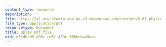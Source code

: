 ```yaml
---
content_type: resource
description: ''
file: https://ol-ocw-studio-app-qa.s3.amazonaws.com/courses/5-61-physical-chemistry-fall-2017/d5fdbcd9d98ccd5f439c366beba49eac_TEMQhpsGFg.pdf
file_type: application/pdf
resourcetype: Document
title: 3play pdf file
uid: d5fdbcd9-d98c-cd5f-439c-366beba49eac
---
```

